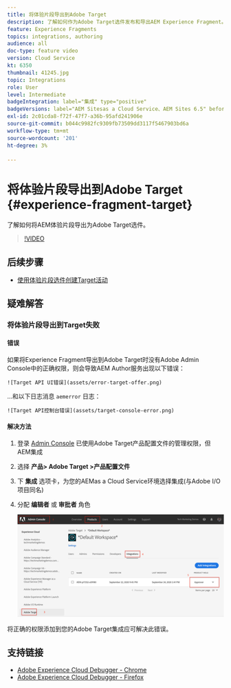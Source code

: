 ```yaml
---
title: 将体验片段导出到Adobe Target
description: 了解如何作为Adobe Target选件发布和导出AEM Experience Fragment。
feature: Experience Fragments
topics: integrations, authoring
audience: all
doc-type: feature video
version: Cloud Service
kt: 6350
thumbnail: 41245.jpg
topic: Integrations
role: User
level: Intermediate
badgeIntegration: label="集成" type="positive"
badgeVersions: label="AEM Sitesas a Cloud Service、AEM Sites 6.5" before-title="false"
exl-id: 2c01cda8-f72f-47f7-a36b-95afd241906e
source-git-commit: b044c9982fc9309fb73509dd3117f5467903bd6a
workflow-type: tm+mt
source-wordcount: '201'
ht-degree: 3%

---
```


# 将体验片段导出到Adobe Target {#experience-fragment-target}

了解如何将AEM体验片段导出为Adobe Target选件。

>[!VIDEO](https://video.tv.adobe.com/v/41245?quality=12&learn=on)

## 后续步骤

+ [使用体验片段选件创建Target活动](./create-target-activity.md)

## 疑难解答

### 将体验片段导出到Target失败

#### 错误

如果将Experience Fragment导出到Adobe Target时没有Adobe Admin Console中的正确权限，则会导致AEM Author服务出现以下错误：

    ![Target API UI错误](assets/error-target-offer.png)

...和以下日志消息 `aemerror` 日志：

    ![Target API控制台错误](assets/target-console-error.png)

#### 解决方法

1. 登录 [Admin Console](https://adminconsole.adobe.com/) 已使用Adobe Target产品配置文件的管理权限，但AEM集成
2. 选择 __产品> Adobe Target >产品配置文件__
3. 下 __集成__ 选项卡，为您的AEMas a Cloud Service环境选择集成(与Adobe I/O项目同名)
4. 分配 __编辑者__ 或 __审批者__ 角色

   ![Target API错误](assets/target-permissions.png)

将正确的权限添加到您的Adobe Target集成应可解决此错误。

## 支持链接

+ [Adobe Experience Cloud Debugger - Chrome](https://chrome.google.com/webstore/detail/adobe-experience-cloud-de/ocdmogmohccmeicdhlhhgepeaijenapj)
+ [Adobe Experience Cloud Debugger - Firefox](https://addons.mozilla.org/en-US/firefox/addon/adobe-experience-platform-dbg/)
